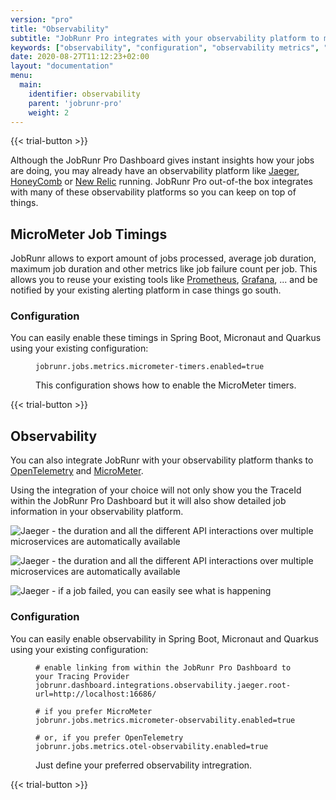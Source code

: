 ```yaml
---
version: "pro"
title: "Observability"
subtitle: "JobRunr Pro integrates with your observability platform to make sure all your jobs keep running like clockwork"
keywords: ["observability", "configuration", "observability metrics", "observability in it", "define observability", "metrics observability", "real time observability", "it observability", "observability it", "micrometer job timings", "integrates with observability platform", "jobs keep running", "observability in micrnaut", "observability in spring boot", "observability in quarkus"]
date: 2020-08-27T11:12:23+02:00
layout: "documentation"
menu: 
  main: 
    identifier: observability
    parent: 'jobrunr-pro'
    weight: 2
---
```

{{< trial-button >}}

Although the JobRunr Pro Dashboard gives instant insights how your jobs are doing, you may already have an observability platform like [Jaeger](https://www.jaegertracing.io/), [HoneyComb](https://www.honeycomb.io) or [New Relic](https://newrelic.com) running. JobRunr Pro out-of-the box integrates with many of these observability platforms so you can keep on top of things.


## MicroMeter Job Timings
JobRunr allows to export amount of jobs processed, average job duration, maximum job duration and other metrics like job failure count per job. This allows you to reuse your existing tools like [Prometheus](https://prometheus.io), [Grafana](https://grafana.net), ... and be notified by your existing alerting platform in case things go south.

### Configuration
You can easily enable these timings in Spring Boot, Micronaut and Quarkus using your existing configuration:

<figure>

```
jobrunr.jobs.metrics.micrometer-timers.enabled=true
```
<figcaption>This configuration shows how to enable the MicroMeter timers.</figcaption>
</figure>


{{< trial-button >}}

## Observability
You can also integrate JobRunr with your observability platform thanks to [OpenTelemetry](https://opentelemetry.io/) and [MicroMeter](https://micrometer.io/).

Using the integration of your choice will not only show you the TraceId within the JobRunr Pro Dashboard but it will also show detailed job information in your observability platform.

![](/documentation/jobrunr-pro-traceid.png "Jaeger - the duration and all the different API interactions over multiple microservices are automatically available")

![](/documentation/jobrunr-pro-jaeger-succeeded-job.png "Jaeger - the duration and all the different API interactions over multiple microservices are automatically available")

![](/documentation/jobrunr-pro-jaeger-failed-job.png "Jaeger - if a job failed, you can easily see what is happening")

### Configuration
You can easily enable observability in Spring Boot, Micronaut and Quarkus using your existing configuration:

<figure>

```
# enable linking from within the JobRunr Pro Dashboard to your Tracing Provider
jobrunr.dashboard.integrations.observability.jaeger.root-url=http://localhost:16686/

# if you prefer MicroMeter
jobrunr.jobs.metrics.micrometer-observability.enabled=true

# or, if you prefer OpenTelemetry
jobrunr.jobs.metrics.otel-observability.enabled=true
```
<figcaption>Just define your preferred observability intregration.</figcaption>
</figure>



{{< trial-button >}}